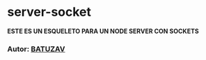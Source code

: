 # server-socket


**ESTE ES UN ESQUELETO PARA UN NODE SERVER CON SOCKETS**



### Autor: [BATUZAV](https://batuzav.com)

